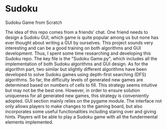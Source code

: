 # Sudoku
Sudoku Game from Scratch

  The idea of this repo comes from a friends' chat. One friend needs to design a Sudoku GUI, which game is quite popular among us but none has ever thought about writing a GUI by ourselves. This project sounds very interesting and can be a good training on both algorithms and GUI development. Thus, I spent some time researching and developing this Sudoku repo.
  The key file is the "Sudoku Game.py", which includes all the implementation of both Sudoku algorithms and GUI design.
  As for the algorithm part, two similar but slightly different algorithms have been developed to solve Sudoku games using depth-first searching (DFS) algorithms. So far, the difficulty levels of generated new games are determined based on numbers of cells to fill. This strategy seems intuitive but may not be the best one. However, in order to ensure solution uniqueness for all generated new games, this strategy is conveniently adopted.
  GUI section mainly relies on the pygame module. The interface not only allows players to make changes to the gaming board, but also incorporates some useful functionalities including staring over and giving hints. Players will be able to play a Sudoku game with all the fundermental elements implemented. 
